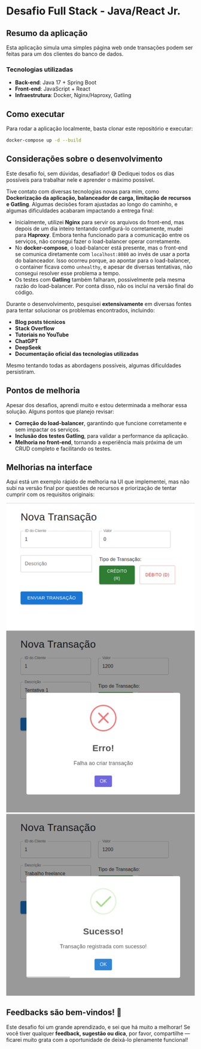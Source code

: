 # Desafio Full Stack - Java/React Jr.

## Resumo da aplicação  
Esta aplicação simula uma simples página web onde transações podem ser feitas para um dos clientes do banco de dados.  

### Tecnologias utilizadas  
- **Back-end**: Java 17 + Spring Boot  
- **Front-end**: JavaScript + React  
- **Infraestrutura**: Docker, Nginx/Haproxy, Gatling  

## Como executar  
Para rodar a aplicação localmente, basta clonar este repositório e executar:  

```sh
docker-compose up -d --build
```

## Considerações sobre o desenvolvimento  
Este desafio foi, sem dúvidas, desafiador! 😅 Dediquei todos os dias possíveis para trabalhar nele e aprender o máximo possível.  

Tive contato com diversas tecnologias novas para mim, como **Dockerização da aplicação, balanceador de carga, limitação de recursos e Gatling**. Algumas decisões foram ajustadas ao longo do caminho, e algumas dificuldades acabaram impactando a entrega final:  

- Inicialmente, utilizei **Nginx** para servir os arquivos do front-end, mas depois de um dia inteiro tentando configurá-lo corretamente, mudei para **Haproxy**. Embora tenha funcionado para a comunicação entre os serviços, não consegui fazer o load-balancer operar corretamente.  
- No **docker-compose**, o load-balancer está presente, mas o front-end se comunica diretamente com `localhost:8080` ao invés de usar a porta do balanceador. Isso ocorreu porque, ao apontar para o load-balancer, o container ficava como `unhealthy`, e apesar de diversas tentativas, não consegui resolver esse problema a tempo.  
- Os testes com **Gatling** também falharam, possivelmente pela mesma razão do load-balancer. Por conta disso, não os incluí na versão final do código.  

Durante o desenvolvimento, pesquisei **extensivamente** em diversas fontes para tentar solucionar os problemas encontrados, incluindo:  

- **Blog posts técnicos**  
- **Stack Overflow**  
- **Tutoriais no YouTube**  
- **ChatGPT**  
- **DeepSeek**  
- **Documentação oficial das tecnologias utilizadas**  

Mesmo tentando todas as abordagens possíveis, algumas dificuldades persistiram.

## Pontos de melhoria  
Apesar dos desafios, aprendi muito e estou determinada a melhorar essa solução. Alguns pontos que planejo revisar:  

- **Correção do load-balancer**, garantindo que funcione corretamente e sem impactar os serviços.  
- **Inclusão dos testes Gatling**, para validar a performance da aplicação.  
- **Melhoria no front-end**, tornando a experiência mais próxima de um CRUD completo e facilitando os testes.  

## Melhorias na interface  
Aqui está um exemplo rápido de melhoria na UI que implementei, mas não subi na versão final por questões de recursos e priorização de tentar cumprir com os requisitos originais:  

<p align="center">
  <img src="https://github.com/luizamedeiros/desafio-fullstack/blob/main/desafio-web/src/assets/Mock1.png" alt="Mock 1">
  <img src="https://github.com/luizamedeiros/desafio-fullstack/blob/main/desafio-web/src/assets/Mock2.png" alt="Mock 2">
  <img src="https://github.com/luizamedeiros/desafio-fullstack/blob/main/desafio-web/src/assets/Mock3.png" alt="Mock 3">
</p>

## Feedbacks são bem-vindos! 🚀  
Este desafio foi um grande aprendizado, e sei que há muito a melhorar! Se você tiver qualquer **feedback, sugestão ou dica**, por favor, compartilhe — ficarei muito grata com a oportunidade de deixá-lo plenamente funcional!

